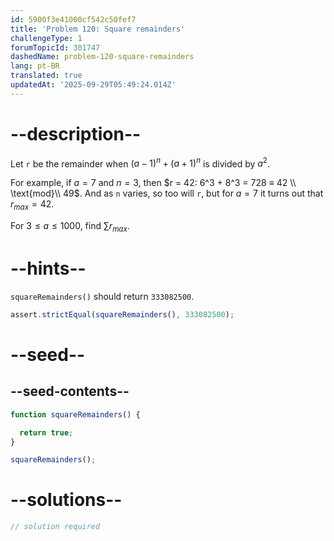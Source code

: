 ```yaml
---
id: 5900f3e41000cf542c50fef7
title: 'Problem 120: Square remainders'
challengeType: 1
forumTopicId: 301747
dashedName: problem-120-square-remainders
lang: pt-BR
translated: true
updatedAt: '2025-09-29T05:49:24.014Z'
---
```


# --description--

Let `r` be the remainder when ${(a − 1)}^n + {(a + 1)}^n$ is divided by $a^2$.

For example, if $a = 7$ and $n = 3$, then $r = 42: 6^3 + 8^3 = 728 ≡ 42 \\ \text{mod}\\ 49$. And as `n` varies, so too will `r`, but for $a = 7$ it turns out that $r_{max} = 42$.

For $3 ≤ a ≤ 1000$, find $\sum{r}_{max}$.

# --hints--

`squareRemainders()` should return `333082500`.

```js
assert.strictEqual(squareRemainders(), 333082500);
```

# --seed--

## --seed-contents--

```js
function squareRemainders() {

  return true;
}

squareRemainders();
```

# --solutions--

```js
// solution required
```
